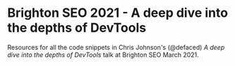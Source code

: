 # Brighton SEO 2021 - A deep dive into the depths of DevTools

Resources for all the code snippets in Chris Johnson's (@defaced) *A deep dive into the depths of DevTools* talk at Brighton SEO March 2021.
